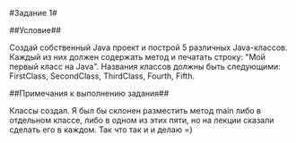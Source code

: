 #Задание 1#

##Условие##

Создай собственный Java проект и построй 5 различных Java-классов. Каждый из них должен содержать метод и печатать строку: "Мой первый класс на Java". Названия классов должны быть следующими: FirstClass, SecondClass, ThirdClass, Fourth, Fifth.

##Примечания к выполнению задания##

Классы создал. Я был бы склонен разместить метод main либо в отдельном классе, либо в одном из этих пяти, но на лекции сказали сделать его в каждом. Так что так и и делаю =)